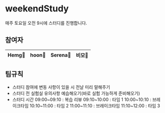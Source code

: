 # weekendStudy
매주 토요일 오전 9시에 스터디를 진행합니다.

## 참여자
| Hemg🐻| hoon🤪 | Serena🐷 | 비모🤖 |
| ----- | ----- | ----- | ----- |

## 팀규칙
- 스터디 참여에 변동 사항이 있을 시 전날 미리 말해주기
- 스터디 전 실험실 유의사항 예습해오기(바로 실험 가능하게 준비해오기)
- 스터디 시간
    09:00~09:10 : 복습 리뷰
    09:10~10:00 : 타임 1
    10:00~10:10 : 브레이크타임
    10:10~11:00 : 타임 2
    11:00~11:10 : 브레이크타임
    11:10~12:00 : 타임 3
